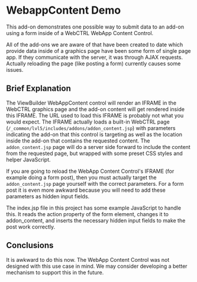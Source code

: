 WebappContent Demo
==================

This add-on demonstrates one possible way to submit data to an add-on using a form inside
of a WebCTRL WebApp Content Control.

All of the add-ons we are aware of that have been created to date which provide data inside
of a graphics page have been some form of single page app.  If they communicate with the
server, it was through AJAX requests.  Actually reloading the page (like posting a form)
currently causes some issues.

Brief Explanation
-----------------
The ViewBuilder WebAppContent control will render an IFRAME in the WebCTRL graphics page
and the add-on content will get rendered inside this IFRAME.  The URL used to load this
IFRAME is probably not what you would expect.  The IFRAME actually loads a built-in
WebCTRL page (`/_common/lvl5/includes/addons/addon_content.jsp`) with parameters indicating
the add-on that this control is targeting as well as the location inside the add-on that
contains the requested content.  The `addon_content.jsp` page will do a server side forward
to include the content from the requested page, but wrapped with some preset CSS styles and
helper JavaScript.

If you are going to reload the WebApp Content Control's IFRAME (for example doing a form post),
then you must actually target the `addon_content.jsp` page yourself with the correct parameters.
For a form post it is even more awkward because you will need to add these parameters as
hidden input fields.

The index.jsp file in this project has some example JavaScript to handle this.  It reads the
action property of the form element, changes it to addon_content, and inserts the necessary
hidden input fields to make the post work correctly.

Conclusions
-----------
It is awkward to do this now.  The WebApp Content Control was not designed with this use case
in mind.  We may consider developing a better mechanism to support this in the future.